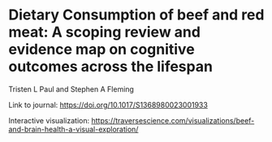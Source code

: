 # Dietary Consumption of beef and red meat: A scoping review and evidence map on cognitive outcomes across the lifespan
Tristen L Paul and Stephen A Fleming

Link to journal: https://doi.org/10.1017/S1368980023001933

Interactive visualization: https://traversescience.com/visualizations/beef-and-brain-health-a-visual-exploration/
